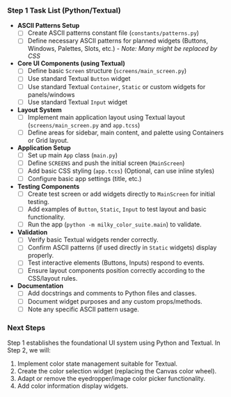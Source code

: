 

### Step 1 Task List (Python/Textual)

* **ASCII Patterns Setup**
    * [ ] Create ASCII patterns constant file (`constants/patterns.py`)
    * [ ] Define necessary ASCII patterns for planned widgets (Buttons, Windows, Palettes, Slots, etc.) - *Note: Many might be replaced by CSS*
* **Core UI Components (using Textual)**
    * [ ] Define basic `Screen` structure (`screens/main_screen.py`)
    * [ ] Use standard Textual `Button` widget
    * [ ] Use standard Textual `Container`, `Static` or custom widgets for panels/windows
    * [ ] Use standard Textual `Input` widget
* **Layout System**
    * [ ] Implement main application layout using Textual layout (`screens/main_screen.py` and `app.tcss`)
    * [ ] Define areas for sidebar, main content, and palette using Containers or Grid layout.
* **Application Setup**
    * [ ] Set up main `App` class (`main.py`)
    * [ ] Define `SCREENS` and push the initial screen (`MainScreen`)
    * [ ] Add basic CSS styling (`app.tcss`) (Optional, can use inline styles)
    * [ ] Configure basic app settings (title, etc.)
* **Testing Components**
    * [ ] Create test screen or add widgets directly to `MainScreen` for initial testing.
    * [ ] Add examples of `Button`, `Static`, `Input` to test layout and basic functionality.
    * [ ] Run the app (`python -m milky_color_suite.main`) to validate.
* **Validation**
    * [ ] Verify basic Textual widgets render correctly.
    * [ ] Confirm ASCII patterns (if used directly in `Static` widgets) display properly.
    * [ ] Test interactive elements (Buttons, Inputs) respond to events.
    * [ ] Ensure layout components position correctly according to the CSS/layout rules.
* **Documentation**
    * [ ] Add docstrings and comments to Python files and classes.
    * [ ] Document widget purposes and any custom props/methods.
    * [ ] Note any specific ASCII pattern usage.

### Next Steps

Step 1 establishes the foundational UI system using Python and Textual. In Step 2, we will:

1.  Implement color state management suitable for Textual.
2.  Create the color selection widget (replacing the Canvas color wheel).
3.  Adapt or remove the eyedropper/image color picker functionality.
4.  Add color information display widgets.
